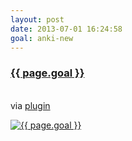 ```yaml
---
layout: post
date: 2013-07-01 16:24:58
goal: anki-new
---
```


<h3 class="graph-align goal-title">
    <a target="_blank" href="https://www.beeminder.com/beneills/goals/anki-new">{{ page.goal }}</a>
</h3>

<br />
<div class="graph-align goal-text goal-description">
     via <a target="_blank" href="https://ankiweb.net/shared/info/3491889895">plugin</a>
</div>

[![{{ page.goal }}](https://www.beeminder.com/beneills/goals/anki-new/graph)](https://www.beeminder.com/beneills/goals/anki-new)
